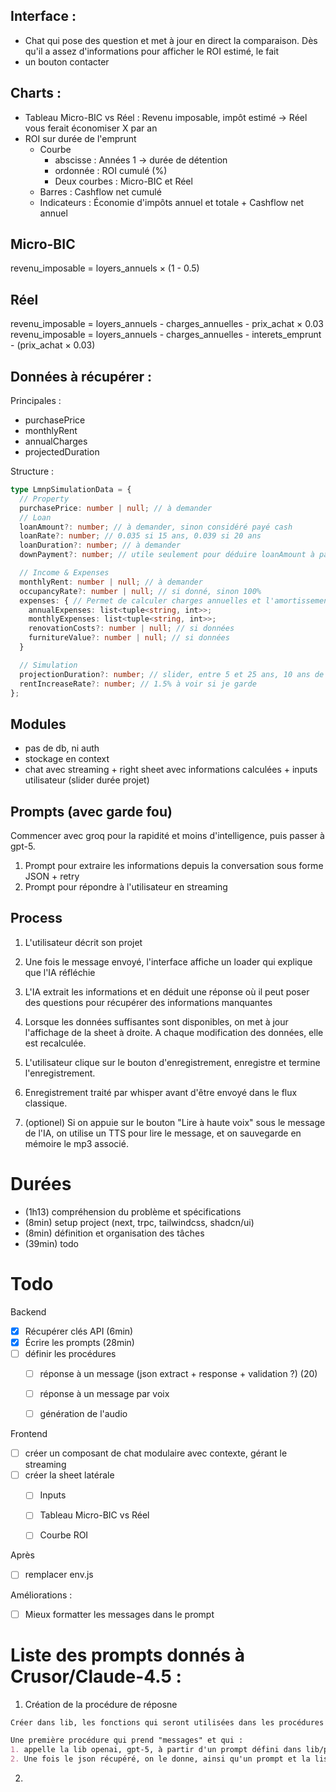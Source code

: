 ## Interface :
- Chat qui pose des question et met à jour en direct la comparaison. Dès qu'il a assez d'informations pour afficher le ROI estimé, le fait
- un bouton contacter


## Charts :
- Tableau Micro-BIC vs Réel : Revenu imposable, impôt estimé -> Réel vous ferait économiser X par an
- ROI sur durée de l'emprunt 
    - Courbe 
        - abscisse : Années 1 -> durée de détention
        - ordonnée : ROI cumulé (%)
        - Deux courbes : Micro-BIC et Réel
    - Barres : Cashflow net cumulé
    - Indicateurs : Économie d'impôts annuel et totale + Cashflow net annuel


## Micro-BIC
revenu_imposable = loyers_annuels × (1 - 0.5)
## Réel
revenu_imposable = loyers_annuels - charges_annuelles - prix_achat × 0.03
revenu_imposable = loyers_annuels
                   - charges_annuelles
                   - interets_emprunt
                   - (prix_achat × 0.03)


## Données à récupérer :
Principales :
- purchasePrice
- monthlyRent
- annualCharges
- projectedDuration

Structure :
```ts
type LmnpSimulationData = {
  // Property
  purchasePrice: number | null; // à demander
  // Loan
  loanAmount?: number; // à demander, sinon considéré payé cash
  loanRate?: number; // 0.035 si 15 ans, 0.039 si 20 ans
  loanDuration?: number; // à demander
  downPayment?: number; // utile seulement pour déduire loanAmount à partir du purchasePrice ou l'inverse

  // Income & Expenses
  monthlyRent: number | null; // à demander
  occupancyRate?: number | null; // si donné, sinon 100% 
  expenses: { // Permet de calculer charges annuelles et l'amortissement
    annualExpenses: list<tuple<string, int>>;
    monthlyExpenses: list<tuple<string, int>>;
    renovationCosts?: number | null; // si données
    furnitureValue?: number | null; // si données
  } 

  // Simulation
  projectionDuration?: number; // slider, entre 5 et 25 ans, 10 ans de base
  rentIncreaseRate?: number; // 1.5% à voir si je garde
};
```

## Modules
- pas de db, ni auth
- stockage en context
- chat avec streaming + right sheet avec informations calculées + inputs utilisateur (slider durée projet)

## Prompts (avec garde fou)
Commencer avec groq pour la rapidité et moins d'intelligence, puis passer à gpt-5.
1. Prompt pour extraire les informations depuis la conversation sous forme JSON + retry
2. Prompt pour répondre à l'utilisateur en streaming

## Process
1. L'utilisateur décrit son projet
2. Une fois le message envoyé, l'interface affiche un loader qui explique que l'IA réfléchie
3. L'IA extrait les informations et en déduit une réponse où il peut poser des questions pour récupérer des informations manquantes
4. Lorsque les données suffisantes sont disponibles, on met à jour l'affichage de la sheet à droite. A chaque modification des données, elle est recalculée.

5. L'utilisateur clique sur le bouton d'enregistrement, enregistre et termine l'enregistrement.
6. Enregistrement traité par whisper avant d'être envoyé dans le flux classique.
7. (optionel) Si on appuie sur le bouton "Lire à haute voix" sous le message de l'IA, on utilise un TTS pour lire le message, et on sauvegarde en mémoire le mp3 associé.

# Durées
- (1h13) compréhension du problème et spécifications
- (8min) setup project (next, trpc, tailwindcss, shadcn/ui)
- (8min) définition et organisation des tâches
- (39min) todo
# Todo
Backend
- [x] Récupérer clés API (6min)
- [x] Écrire les prompts (28min)
- [ ] définir les procédures
    - [ ] réponse à un message (json extract + response + validation ?) (20)
    - [ ] réponse à un message par voix
    - [ ] génération de l'audio


Frontend
- [ ] créer un composant de chat modulaire avec contexte, gérant le streaming 
- [ ] créer la sheet latérale
    - [ ] Inputs
    - [ ] Tableau Micro-BIC vs Réel
    - [ ] Courbe ROI


Après
- [ ] remplacer env.js

Améliorations : 
- [ ] Mieux formatter les messages dans le prompt



# Liste des prompts donnés à Crusor/Claude-4.5 :
1. Création de la procédure de réposne
```md
Créer dans lib, les fonctions qui seront utilisées dans les procédures trpc.

Une première procédure qui prend "messages" et qui :
1. appelle la lib openai, gpt-5, à partir d'un prompt défini dans lib/prompts/ qui intègre les messages de l'utilisateur. La sortie sera du texte et il faudra créer une fonction externe qui extrait le block "```json" de ce texte, avec un retry : si le parse échou, demander à gpt-5-mini de reformatter correctement le json.
2. Une fois le json récupéré, on le donne, ainsi qu'un prompt et la liste des messages, à gpt-5, qui doit répondre en streaming. Une fois la réponse terminée, il faut envoyer le json généré.
```
2. 
```md

```